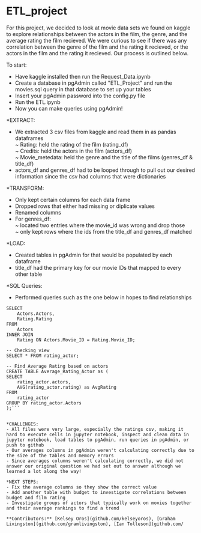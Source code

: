 # ETL_project

For this project, we decided to look at movie data sets we found on kaggle to explore relationships between the actors in the film, the genre, and the average rating the film recieved.  We were curious to see if there was any correlation between the genre of the film and the rating it recieved, or the actors in the film and the rating it recieved.  Our process is outlined below.

To start:
- Have kaggle installed then run the Request_Data.ipynb
- Create a database in pgAdmin called "ETL_Project" and run the movies.sql query in that database to set up your tables
- Insert your pgAdmin password into the config.py file
- Run the ETL.ipynb
- Now you can make queries using pgAdmin!

*EXTRACT:
- We extracted 3 csv files from kaggle and read them in as pandas dataframes  
	~ Rating: held the rating of the film (rating_df)  
	~ Credits: held the actors in the film (actors_df)  
	~ Movie_metedata: held the genre and the title of the films (genres_df & title_df)  
- actors_df and genres_df had to be looped through to pull out our desired information since the csv had columns that were dictionaries


*TRANSFORM:
- Only kept certain columns for each data frame
- Dropped rows that either had missing or diplicate values
- Renamed columns
- For genres_df:  
	~ located two entries where the movie_id was wrong and drop those  
	~ only kept rows where the ids from the title_df and genres_df matched  

*LOAD:
- Created tables in pgAdmin for that would be populated by each dataframe
- title_df had the primary key for our movie IDs that mapped to every other table  

*SQL Queries:  
- Performed queries such as the one below in hopes to find relationships
```CREATE VIEW rating_actor as
SELECT
	Actors.Actors,
	Rating.Rating
FROM
	Actors
INNER JOIN
	Rating ON Actors.Movie_ID = Rating.Movie_ID;

-- Checking view
SELECT * FROM rating_actor;

-- Find Average Rating based on actors
CREATE TABLE Average_Rating_Actor as (
SELECT
	rating_actor.actors,
	AVG(rating_actor.rating) as AvgRating
FROM
	rating_actor
GROUP BY rating_actor.Actors
);```


*CHALLENGES:
- All files were very large, especially the ratings csv, making it hard to execute cells in jupyter notebook, inspect and clean data in jupyter notebook, load tables to pgAdmin, run queries in pgAdmin, or push to github
- Our averages columns in pgAdmin weren't calculating correctly due to the size of the tables and memory errors
- Since averages columns weren't calculating correctly, we did not answer our original question we had set out to answer although we learned a lot along the way!

*NEXT STEPS:
- Fix the average columns so they show the correct value
- Add another table with budget to investigate correlations between budget and film rating
- Investigate groups of actors that typically work on movies together and their average rankings to find a trend

**Contributors:** [Kelsey Oros](github.com/kelseyoros), [Graham Livingston](github.com/gramlivingston), [Ian Tolleson](github.com/
